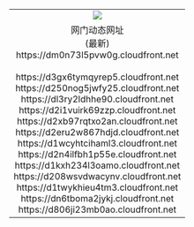 ﻿<table>
  <tr></tr>
  <tr><td colspan=2 align=center><img src="https://dm0n73l5pvw0g.cloudfront.net/Up/oGate.jpg" /></td></tr>
  <tr><td colspan=2 align=center>网门动态网址<br/>(最新)
<br>https://dm0n73l5pvw0g.cloudfront.net
<br/>
<br>https://d3gx6tymqyrep5.cloudfront.net
<br>https://d250nog5jwfy25.cloudfront.net
<br>https://dl3ry2ldhhe90.cloudfront.net
<br>https://d2i1vuirk69zzp.cloudfront.net
<br>https://d2xb97rqtxo2an.cloudfront.net
<br>https://d2eru2w867hdjd.cloudfront.net
<br>https://d1wcyhtcihaml3.cloudfront.net
<br>https://d2n4ilfbh1p55e.cloudfront.net
<br>https://d1kxh234l3oamo.cloudfront.net
<br>https://d208wsvdwacynv.cloudfront.net
<br>https://d1twykhieu4tm3.cloudfront.net
<br>https://dn6tboma2jykj.cloudfront.net
<br>https://d806ji23mb0ao.cloudfront.net
    </td>
  </tr>
</table>

